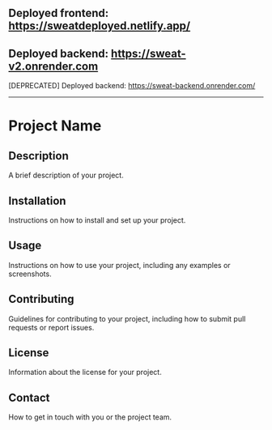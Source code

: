 ## Deployed frontend: https://sweatdeployed.netlify.app/
## Deployed backend: https://sweat-v2.onrender.com

[DEPRECATED] Deployed backend: https://sweat-backend.onrender.com/

---

# Project Name

## Description

A brief description of your project.

## Installation

Instructions on how to install and set up your project.

## Usage

Instructions on how to use your project, including any examples or screenshots.

## Contributing

Guidelines for contributing to your project, including how to submit pull requests or report issues.

## License

Information about the license for your project.

## Contact

How to get in touch with you or the project team.
